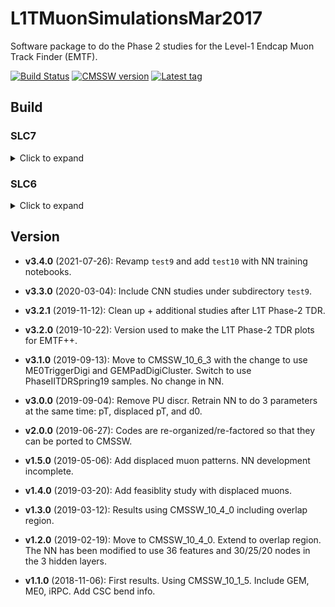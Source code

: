 # L1TMuonSimulationsMar2017

Software package to do the Phase 2 studies for the Level-1 Endcap Muon Track Finder (EMTF).

[![Build Status](https://travis-ci.org/jiafulow/L1TMuonSimulationsMar2017.svg)](https://travis-ci.org/jiafulow/L1TMuonSimulationsMar2017)
[![CMSSW version](https://img.shields.io/badge/cmssw-CMSSW__10__6__3-002963.svg)](https://github.com/cms-sw/cmssw)
[![Latest tag](https://img.shields.io/github/tag/jiafulow/L1TMuonSimulationsMar2017.svg)](https://github.com/jiafulow/L1TMuonSimulationsMar2017)

## Build

### SLC7

<details>
<summary>Click to expand</summary>

``` shell
export SCRAM_ARCH=slc7_amd64_gcc700
export VO_CMS_SW_DIR=/cvmfs/cms.cern.ch
source $VO_CMS_SW_DIR/cmsset_default.sh
scram p -n P2_CMSSW_10_6_3 CMSSW_10_6_3
cd P2_CMSSW_10_6_3/src
cmsenv

# Checkout the emulator in the 'phase2-develop' branch
git clone -b phase2-develop git@github.com:jiafulow/DataFormatsSep2016.git DataFormats
git clone -b phase2-develop git@github.com:jiafulow/L1TriggerSep2016.git L1Trigger
# Checkout this repository
git clone git@github.com:jiafulow/L1TMuonSimulationsMar2017 L1TMuonSimulations
# Compile
scram b -j 10
```
</details>

### SLC6

<details>
<summary>Click to expand</summary>

```shell
export SCRAM_ARCH=slc6_amd64_gcc700
export VO_CMS_SW_DIR=/cvmfs/cms.cern.ch
source $VO_CMS_SW_DIR/cmsset_default.sh
scram p -n P2_CMSSW_10_4_0 CMSSW_10_4_0
cd P2_CMSSW_10_4_0/src
cmsenv

# Checkout the emulator in the 'phase2-develop' branch
git clone -b phase2-develop git@github.com:jiafulow/DataFormatsSep2016.git DataFormats
git clone -b phase2-develop git@github.com:jiafulow/L1TriggerSep2016.git L1Trigger
# Checkout this repository
git clone git@github.com:jiafulow/L1TMuonSimulationsMar2017 L1TMuonSimulations
# Compile
scram b -j 10
```
</details>

<!--Please do not develop on the 'master' branch. The 'master' branch is frequently changed/rebased. Create a new branch and do any development there.-->

## Version

- **v3.4.0** (2021-07-26): Revamp `test9` and add `test10` with NN training notebooks.

- **v3.3.0** (2020-03-04): Include CNN studies under subdirectory `test9`.

- **v3.2.1** (2019-11-12): Clean up + additional studies after L1T Phase-2 TDR.

- **v3.2.0** (2019-10-22): Version used to make the L1T Phase-2 TDR plots for EMTF++.

- **v3.1.0** (2019-09-13): Move to CMSSW_10_6_3 with the change to use ME0TriggerDigi and GEMPadDigiCluster. Switch to use PhaseIITDRSpring19 samples. No change in NN.

- **v3.0.0** (2019-09-04): Remove PU discr. Retrain NN to do 3 parameters at the same time: pT, displaced pT, and d0.

- **v2.0.0** (2019-06-27): Codes are re-organized/re-factored so that they can be ported to CMSSW.

- **v1.5.0** (2019-05-06): Add displaced muon patterns. NN development incomplete.

- **v1.4.0** (2019-03-20): Add feasiblity study with displaced muons.

- **v1.3.0** (2019-03-12): Results using CMSSW_10_4_0 including overlap region.

- **v1.2.0** (2019-02-19): Move to CMSSW_10_4_0. Extend to overlap region. The NN has been modified to use 36 features and 30/25/20 nodes in the 3 hidden layers.

- **v1.1.0** (2018-11-06): First results. Using CMSSW_10_1_5. Include GEM, ME0, iRPC. Add CSC bend info.
